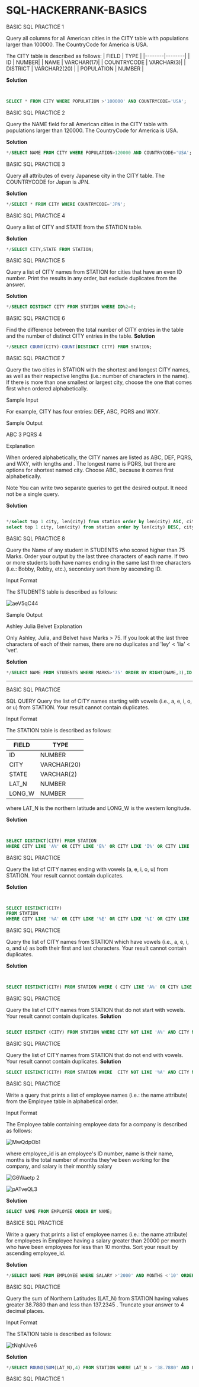 # SQL-HACKERRANK-BASICS
BASIC SQL PRACTICE 1


Query all columns for all American cities in the CITY table with populations larger than 100000. The CountryCode for America is USA.


The CITY table is described as follows:
| FIELD  |  TYPE  |
|--------|--------|
|  ID    |  NUMBER|
| NAME   | VARCHAR(17)|
| COUNTRYCODE | VARCHAR(3)|
| DISTRICT |  VARCHAR2(20) |
| POPULATION | NUMBER |

**Solution**
```sql


SELECT * FROM CITY WHERE POPULATION >'100000' AND COUNTRYCODE='USA';


```

BASIC SQL PRACTICE 2

Query the NAME field for all American cities in the CITY table with populations larger than 120000. The CountryCode for America is USA.

**Solution**
```sql
*/SELECT NAME FROM CITY WHERE POPULATION>120000 AND COUNTRYCODE='USA';

```
BASIC SQL PRACTICE 3

Query all attributes of every Japanese city in the CITY table. The COUNTRYCODE for Japan is JPN.

**Solution**
```sql
*/SELECT * FROM CITY WHERE COUNTRYCODE='JPN';
```

BASIC SQL PRACTICE 4

Query a list of CITY and STATE from the STATION table.

**Solution**
```sql
*/SELECT CITY,STATE FROM STATION;
```

BASIC SQL PRACTICE 5

Query a list of CITY names from STATION for cities that have an even ID number. Print the results in any order, but exclude duplicates from the answer.

**Solution**
```sql
*/SELECT DISTINCT CITY FROM STATION WHERE ID%2=0;

```
BASIC SQL PRACTICE 6

Find the difference between the total number of CITY entries in the table and the number of distinct CITY entries in the table.
**Solution**
```sql
*/SELECT COUNT(CITY)-COUNT(DISTINCT CITY) FROM STATION;

```
BASIC SQL PRACTICE 7

Query the two cities in STATION with the shortest and longest CITY names, as well as their respective lengths (i.e.: number of characters in the name). If there is more than one smallest or largest city, choose the one that comes first when ordered alphabetically.

Sample Input

For example, CITY has four entries: DEF, ABC, PQRS and WXY.

Sample Output

ABC 3
PQRS 4

Explanation

When ordered alphabetically, the CITY names are listed as ABC, DEF, PQRS, and WXY, with lengths  and . The longest name is PQRS, but there are  options for shortest named city. Choose ABC, because it comes first alphabetically.

Note
You can write two separate queries to get the desired output. It need not be a single query.

**Solution**
```sql

*/select top 1 city, len(city) from station order by len(city) ASC, city ASC; 
select top 1 city, len(city) from station order by len(city) DESC, city ASC;
```

BASIC SQL PRACTICE 8

Query the Name of any student in STUDENTS who scored higher than 75 Marks. Order your output by the last three characters of each name. If two or more students both have names ending in the same last three characters (i.e.: Bobby, Robby, etc.), secondary sort them by ascending ID.

Input Format

The STUDENTS table is described as follows:

![aeV5qC44](https://user-images.githubusercontent.com/124073659/216286131-ac6e932d-5463-4385-ba6b-993c87410d69.png)

Sample Output

Ashley
Julia
Belvet
Explanation

Only Ashley, Julia, and Belvet have Marks > 75. If you look at the last three characters of each of their names, there are no duplicates and 'ley' < 'lia' < 'vet'.

**Solution**
```sql
*/SELECT NAME FROM STUDENTS WHERE MARKS>'75' ORDER BY RIGHT(NAME,3),ID ASC;

```











































--------------------------------------------------------------------------------------------------------------------------------------------------------
BASIC SQL PRACTICE

SQL QUERY 
Query the list of CITY names starting with vowels (i.e., a, e, i, o, or u) from STATION. Your result cannot contain duplicates.

Input Format

The STATION table is described as follows:

|  FIELD  |  TYPE  |
|---------|--------|
|ID       | NUMBER |
|CITY     |VARCHAR(20)|
|STATE    |VARCHAR(2)|
|LAT_N    |NUMBER|
|LONG_W   |NUMBER|

where LAT_N is the northern latitude and LONG_W is the western longitude.

**Solution**
```sql


SELECT DISTINCT(CITY) FROM STATION
WHERE CITY LIKE 'A%' OR CITY LIKE 'E%' OR CITY LIKE 'I%' OR CITY LIKE 'O%' OR CITY LIKE 'U%';

```

BASIC SQL PRACTICE

Query the list of CITY names ending with vowels (a, e, i, o, u) from STATION. Your result cannot contain duplicates.



**Solution**
```sql


SELECT DISTINCT(CITY) 
FROM STATION
WHERE CITY LIKE '%A' OR CITY LIKE '%E' OR CITY LIKE '%I' OR CITY LIKE '%O' OR CITY LIKE '%U'
```

BASIC SQL PRACTICE

Query the list of CITY names from STATION which have vowels (i.e., a, e, i, o, and u) as both their first and last characters. Your result cannot contain duplicates.

**Solution**
```sql


SELECT DISTINCT(CITY) FROM STATION WHERE ( CITY LIKE 'A%' OR CITY LIKE 'E%' OR CITY LIKE 'I%' OR CITY LIKE 'O%' OR CITY LIKE 'U%') AND (CITY LIKE '%A' OR CITY LIKE '%E' OR CITY LIKE '%I' OR CITY LIKE '%O' OR CITY LIKE '%U');

```



BASIC SQL PRACTICE

Query the list of CITY names from STATION that do not start with vowels. Your result cannot contain duplicates.
**Solution**
```sql

SELECT DISTINCT (CITY) FROM STATION WHERE CITY NOT LIKE 'A%' AND CITY NOT LIKE 'E%' AND CITY NOT LIKE  'I%' AND CITY NOT LIKE  'O%' AND CITY NOT LIKE 'U%' ;

```

BASIC SQL PRACTICE

Query the list of CITY names from STATION that do not end with vowels. Your result cannot contain duplicates.
**Solution**
```sql
SELECT DISTINCT(CITY) FROM STATION WHERE  CITY NOT LIKE '%A' AND CITY NOT LIKE '%E' AND CITY NOT LIKE '%I' AND CITY NOT LIKE '%O' AND CITY NOT LIKE '%U';


```

BASIC SQL PRACTICE

Write a query that prints a list of employee names (i.e.: the name attribute) from the Employee table in alphabetical order.

Input Format

The Employee table containing employee data for a company is described as follows:

![MwQdpOb1](https://user-images.githubusercontent.com/124073659/216010357-c151f4db-8357-46ce-bc26-3d3c6e04eb7b.png)


where employee_id is an employee's ID number, name is their name, months is the total number of months they've been working for the company, and salary is their monthly salary

![G6Waetp 2](https://user-images.githubusercontent.com/124073659/216010841-b8a065c7-f8c0-4394-bb99-7fbfb7e1c870.png)

![pATveQL3](https://user-images.githubusercontent.com/124073659/216011224-33aab483-5b70-4131-8d1c-5b2fcd81ae3e.png)

**Solution**
```sql
SELECT NAME FROM EMPLOYEE ORDER BY NAME;


```

BASICE SQL PRACTICE

Write a query that prints a list of employee names (i.e.: the name attribute) for employees in Employee having a salary greater than 20000 per month who have been employees for less than 10 months. Sort your result by ascending employee_id.

**Solution**
```sql
*/SELECT NAME FROM EMPLOYEE WHERE SALARY >'2000' AND MONTHS <'10' ORDER BY EMPLOYEE_ID ASC;


```

BASIC SQL PRACTICE

Query the sum of Northern Latitudes (LAT_N) from STATION having values greater 38.7880 than  and less than 137.2345 . Truncate your answer to 4 decimal places.

Input Format

The STATION table is described as follows:

![tNqhUve6](https://user-images.githubusercontent.com/124073659/216449258-5bd7b3cc-07df-4a65-9d4e-a998e025e5fb.png)

**Solution**
```sql
*/SELECT ROUND(SUM(LAT_N),4) FROM STATION WHERE LAT_N > '38.7880' AND LAT_N< '137.2345';

```

BASIC SQL PRACTICE 1






